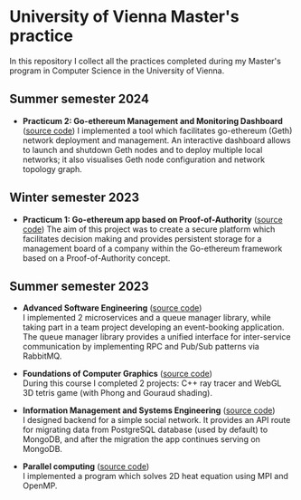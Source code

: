 # University of Vienna Master's practice

In this repository I collect all the practices completed during my Master's program in Computer Science in the University of Vienna.

## Summer semester 2024

- **Practicum 2: Go-ethereum Management and Monitoring Dashboard** ([source code](./p2-geth-dashboard/))
    I implemented a tool which facilitates go-ethereum (Geth) network deployment and management. An interactive dashboard allows to launch and shutdown Geth nodes and to deploy multiple local networks; it also visualises Geth node configuration and network topology graph.

## Winter semester 2023

- **Practicum 1: Go-ethereum app based on Proof-of-Authority** ([source code](./p1-geth-app-poa/))
    The aim of this project was to create a secure platform which facilitates decision making and provides persistent storage for a management board of a company within the Go-ethereum framework based on a Proof-of-Authority concept.

## Summer semester 2023

- **Advanced Software Engineering** ([source code](./ase))    
    I implemented 2 microservices and a queue manager library, while taking part in a team project developing an event-booking application. The queue manager library provides a unified interface for inter-service communication by implementing RPC and Pub/Sub patterns via RabbitMQ.

- **Foundations of Computer Graphics** ([source code](./computer-graphics))    
    During this course I completed 2 projects: C++ ray tracer and WebGL 3D tetris game (with Phong and Gouraud shading).

- **Information Management and Systems Engineering** ([source code](./imse))    
    I designed backend for a simple social network. It provides an API route for migrating data from PostgreSQL database (used by default) to MongoDB, and after the migration the app continues serving on MongoDB.

- **Parallel computing** ([source code](./parallel-computing))    
    I implemented a program which solves 2D heat equation using MPI and OpenMP.
